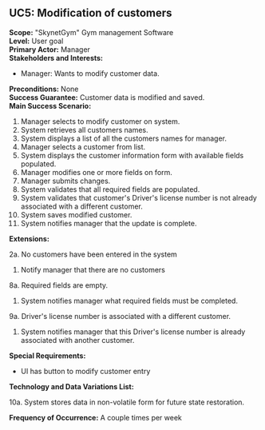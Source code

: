 UC5: Modification of customers
------------------------------

**Scope:** "SkynetGym" Gym management Software  
**Level:** User goal  
**Primary Actor:** Manager  
**Stakeholders and Interests:**

- Manager: Wants to modify customer data.

**Preconditions:** None  
**Success Guarantee:** Customer data is modified and saved.  
**Main Success Scenario:**

1.	Manager selects to modify customer on system.
2.	System retrieves all customers names.
3.	System displays a list of all the customers names for manager.
4.	Manager selects a customer from list.
5.	System displays the customer information form with available fields populated.
6.	Manager modifies one or more fields on form.
7.	Manager submits changes.
8.	System validates that all required fields are populated.
9.	System validates that customer's Driver's license number is not already associated with a different customer.
10.	System saves modified customer.
11.	System notifies manager that the update is complete.

**Extensions:**

2a. No customers have been entered in the system

1.	Notify manager that there are no customers

8a. Required fields are empty.

1.	System notifies manager what required fields must be completed.

9a. Driver's license number is associated with a different customer.

1.	System notifies manager that this Driver's license number is already associated with another customer.

**Special Requirements:**

- UI has button to modify customer entry

**Technology and Data Variations List:**

10a. System stores data in non-volatile form for future state restoration.

**Frequency of Occurrence:** A couple times per week
